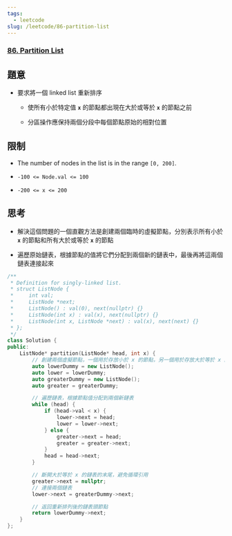 ```yaml
---
tags:
  - leetcode
slug: /leetcode/86-partition-list
---
```


### **[86\. Partition List](https://leetcode.com/problems/partition-list/)**

## **題意**

- 要求將一個 linked list 重新排序

   - 使所有小於特定值 **`x`** 的節點都出現在大於或等於 **`x`** 的節點之前

   - 分區操作應保持兩個分段中每個節點原始的相對位置

## 限制

- The number of nodes in the list is in the range `[0, 200]`.

- `-100 <= Node.val <= 100`

- `-200 <= x <= 200`

## 思考

- 解決這個問題的一個直觀方法是創建兩個臨時的虛擬節點，分別表示所有小於 **`x`** 的節點和所有大於或等於 **`x`** 的節點

- 遍歷原始鏈表，根據節點的值將它們分配到兩個新的鏈表中，最後再將這兩個鏈表連接起來

```cpp
/**
 * Definition for singly-linked list.
 * struct ListNode {
 *     int val;
 *     ListNode *next;
 *     ListNode() : val(0), next(nullptr) {}
 *     ListNode(int x) : val(x), next(nullptr) {}
 *     ListNode(int x, ListNode *next) : val(x), next(next) {}
 * };
 */
class Solution {
public:
    ListNode* partition(ListNode* head, int x) {
        // 創建兩個虛擬節點，一個用於存放小於 x 的節點，另一個用於存放大於等於 x 的節點
        auto lowerDummy = new ListNode();
        auto lower = lowerDummy;
        auto greaterDummy = new ListNode();
        auto greater = greaterDummy;

        // 遍歷鏈表，根據節點值分配到兩個新鏈表
        while (head) {
            if (head->val < x) {
                lower->next = head;
                lower = lower->next;
            } else {
                greater->next = head;
                greater = greater->next;
            }
            head = head->next;
        }

        // 斷開大於等於 x 的鏈表的末尾，避免循環引用
        greater->next = nullptr;
        // 連接兩個鏈表
        lower->next = greaterDummy->next;

        // 返回重新排列後的鏈表頭節點
        return lowerDummy->next;
    }
};

```